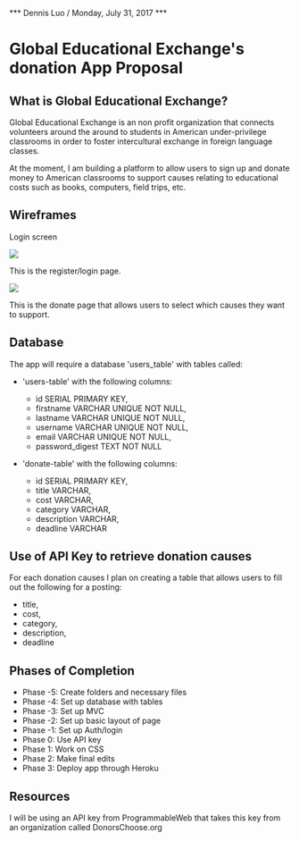 *** Dennis Luo / Monday, July 31, 2017 ***

# Global Educational Exchange's donation App Proposal

## What is Global Educational Exchange?

Global Educational Exchange is an non profit organization that connects volunteers around the around to students in American under-privilege classrooms in order to foster intercultural exchange in foreign language classes.

At the moment, I am building a platform to allow users to sign up and donate money to American classrooms to support causes relating to educational costs such as books, computers, field trips, etc. 


## Wireframes

Login screen

<img src="images/loginwf.jpg">

This is the register/login page.

<img src="images/donatewf.jpg">

This is the donate page that allows users to select which causes they want to support.


## Database

The app will require a database 'users_table' with tables called: 

* 'users-table' with the following columns:
    * id SERIAL PRIMARY KEY,
    * firstname VARCHAR UNIQUE NOT NULL,
    * lastname VARCHAR UNIQUE NOT NULL,
    * username VARCHAR UNIQUE NOT NULL,
    * email VARCHAR UNIQUE NOT NULL,
    * password_digest TEXT NOT NULL

* 'donate-table' with the following columns: 
    * id SERIAL PRIMARY KEY,
    * title VARCHAR,
    * cost VARCHAR,
    * category VARCHAR,
    * description VARCHAR,
    * deadline VARCHAR


## Use of API Key to retrieve donation causes

For each donation causes I plan on creating a table that allows users to fill out the following for a posting:

* title, 
* cost, 
* category, 
* description,
* deadline

## Phases of Completion

* Phase -5: Create folders and necessary files 
* Phase -4: Set up database with tables
* Phase -3: Set up MVC  
* Phase -2: Set up basic layout of page 
* Phase -1: Set up Auth/login 
* Phase 0: Use API key 
* Phase 1: Work on CSS
* Phase 2: Make final edits 
* Phase 3: Deploy app through Heroku


## Resources
 
I will be using an API key from ProgrammableWeb that takes this key from an organization called DonorsChoose.org
